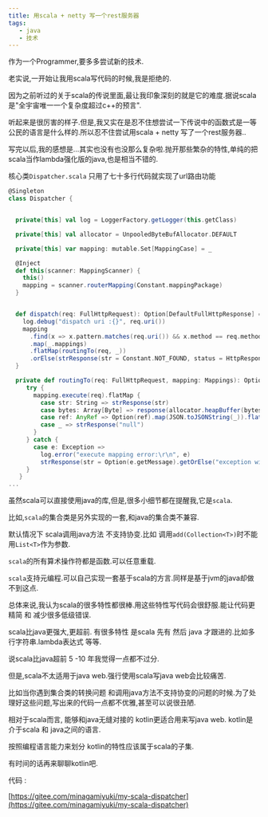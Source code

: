 ```yaml
---
title: 用scala + netty 写一个rest服务器
tags: 
   - java
   - 技术
---
```




<!--more-->
作为一个Programmer,要多多尝试新的技术.

老实说,一开始让我用scala写代码的时候,我是拒绝的.

因为之前听过的关于scala的传说里面,最让我印象深刻的就是它的难度.据说scala是"全宇宙唯一一个复杂度超过c++的预言".

听起来是很厉害的样子.但是,我又实在是忍不住想尝试一下传说中的函数式是一等公民的语言是什么样的.所以忍不住尝试用scala + netty 写了一个rest服务器..

写完以后,我的感想是...其实也没有也没那么复杂啦.抛开那些繁杂的特性,单纯的把scala当作lambda强化版的java,也是相当不错的.


核心类`Dispatcher.scala` 只用了七十多行代码就实现了url路由功能

```scala
@Singleton
class Dispatcher {


  private[this] val log = LoggerFactory.getLogger(this.getClass)

  private[this] val allocator = UnpooledByteBufAllocator.DEFAULT

  private[this] var mapping: mutable.Set[MappingCase] = _

  @Inject
  def this(scanner: MappingScanner) {
    this()
    mapping = scanner.routerMapping(Constant.mappingPackage)
  }


  def dispatch(req: FullHttpRequest): Option[DefaultFullHttpResponse] = {
    log.debug("dispatch uri :{}", req.uri())
    mapping
      .find(x => x.pattern.matches(req.uri()) && x.method == req.method.toString.toUpperCase)
      .map(_.mappings)
      .flatMap(routingTo(req, _))
      .orElse(strResponse(str = Constant.NOT_FOUND, status = HttpResponseStatus.NOT_FOUND))
  }

  private def routingTo(req: FullHttpRequest, mapping: Mappings): Option[DefaultFullHttpResponse] = {
     try {
       mapping.execute(req).flatMap {
         case str: String => strResponse(str)
         case bytes: Array[Byte] => response(allocator.heapBuffer(bytes.length).writeBytes(bytes), contentType = "application/octet-stream")
         case ref: AnyRef => Option(ref).map(JSON.toJSONString(_)).flatMap(strResponse(_, contentType = "application/json"))
         case _ => strResponse("null")
       }
     } catch {
       case e: Exception =>
         log.error("execute mapping error:\r\n", e)
         strResponse(str = Option(e.getMessage).getOrElse("exception with 417"), status = HttpResponseStatus.EXPECTATION_FAILED)
     }
   }
...
```



虽然scala可以直接使用java的库,但是,很多小细节都在提醒我,它是`scala`.

比如,`scala`的集合类是另外实现的一套,和java的集合类不兼容.

默认情况下 scala调用java方法 不支持协变.比如 调用`add(Collection<T>)`时不能用`List<T>`作为参数.

`scala`的所有算术操作符都是函数.可以任意重载.

`scala`支持元编程.可以自己实现一套基于scala的方言.同样是基于jvm的java却做不到这点.



总体来说,我认为scala的很多特性都很棒.用这些特性写代码会很舒服.能让代码更精简 和 减少很多低级错误.

scala比java更强大,更超前. 有很多特性 是scala 先有 然后 java 才跟进的.比如多行字符串.lambda表达式 等等.

说scala比java超前 5 -10 年我觉得一点都不过分. 



但是,scala不太适用于java web.强行使用scala写java web会比较痛苦.

比如当你遇到集合类的转换问题 和调用java方法不支持协变的问题的时候.为了处理好这些问题,写出来的代码一点都不优雅,甚至可以说很丑陋.



相对于scala而言, 能够和java无缝对接的 kotlin更适合用来写java web. kotlin是介于scala 和 java之间的语言.

按照编程语言能力来划分 kotlin的特性应该属于scala的子集.

有时间的话再来聊聊kotlin吧.



代码 : 

[https://gitee.com/minagamiyuki/my-scala-dispatcher](https://gitee.com/minagamiyuki/my-scala-dispatcher)


